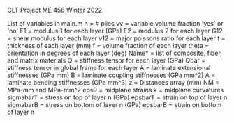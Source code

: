 CLT Project ME 456
Winter 2022

List of variables in main.m
n = # plies
vv = variable volume fraction 'yes' or 'no'
E1 = modulus 1 for each layer (GPa)
E2 = modulus 2 for each layer
G12 = shear modulus for each layer
v12 = major poissons ratio for each layer
t = thickness of each layer (mm)
f = volume fraction of each layer
theta = orientation in degrees of each layer (deg)
Name* = list of composite, fiber, and matrix materials
Q = stiffness tensor for each layer (GPa)
Qbar = stiffness tensor in global frame for each layer
A = laminate extensional stiffnesses (GPa mm)
B = laminate coupling stiffnesses (GPa mm^2)
A = laminate bending stiffnesses (GPa mm^3)
z = Distances array (mm)
NM = MPa-mm and MPa-mm^2
eps0 = midplane strains
k = midplane curvatures
sigmabarT = stress on top of layer n (GPa)
epsbarT = strain on top of layer n
sigmabarB = stress on bottom of layer n (GPa)
epsbarB = strain on bottom of layer n


